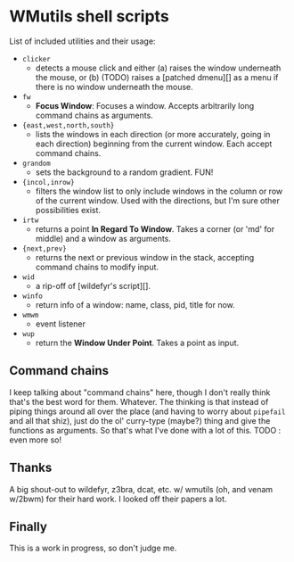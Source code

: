 # WMutils shell scripts

List of included utilities and their usage:

- `clicker`
    - detects a mouse click and either (a) raises the window underneath the
      mouse, or (b) (TODO) raises a [patched dmenu][] as a menu if there is
      no window underneath the mouse.
- `fw`
    - **Focus Window**: Focuses a window.  Accepts arbitrarily long command
      chains as arguments.
- `{east,west,north,south}`
    - lists the windows in each direction (or more accurately, going in each
      direction) beginning from the current window.  Each accept command
      chains.
- `grandom`
    - sets the background to a random gradient.  FUN!
- `{incol,inrow}`
    - filters the window list to only include windows in the column or row
      of the current window.  Used with the directions, but I'm sure other
      possibilities exist.
- `irtw`
    - returns a point **In Regard To Window**.  Takes a corner (or 'md' for
      middle) and a window as arguments.
- `{next,prev}`
    - returns the next or previous window in the stack, accepting command
      chains to modify input.
- `wid`
    - a rip-off of [wildefyr's script][].
- `winfo`
    - return info of a window: name, class, pid, title for now.
- `wmwm`
    - event listener
- `wup`
    - return the **Window Under Point**.  Takes a point as input.

## Command chains

I keep talking about "command chains" here, though I don't really think that's
the best word for them.  Whatever.  The thinking is that instead of piping
things around all over the place (and having to worry about `pipefail` and all
that shiz), just do the ol' curry-type (maybe?) thing and give the functions as
arguments.  So that's what I've done with a lot of this.  TODO : even more so!

## Thanks

A big shout-out to wildefyr, z3bra, dcat, etc. w/ wmutils (oh, and venam
w/2bwm) for their hard work.  I looked off their papers a lot.

## Finally

This is a work in progress, so don't judge me.
